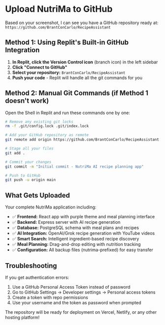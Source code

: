 # Upload NutriMa to GitHub

Based on your screenshot, I can see you have a GitHub repository ready at: `https://github.com/BrantConCarlo/RecipeAssistant`

## Method 1: Using Replit's Built-in GitHub Integration

1. **In Replit, click the Version Control icon** (branch icon) in the left sidebar
2. **Click "Connect to GitHub"** 
3. **Select your repository:** `BrantConCarlo/RecipeAssistant`
4. **Push your code** - Replit will handle all the git commands for you

## Method 2: Manual Git Commands (if Method 1 doesn't work)

Open the Shell in Replit and run these commands one by one:

```bash
# Remove any existing git locks
rm -f .git/config.lock .git/index.lock

# Add your GitHub repository as remote
git remote add origin https://github.com/BrantConCarlo/RecipeAssistant.git

# Stage all your files
git add .

# Commit your changes
git commit -m "Initial commit - NutriMa AI recipe planning app"

# Push to GitHub
git push -u origin main
```

## What Gets Uploaded

Your complete NutriMa application including:

- ✅ **Frontend:** React app with purple theme and meal planning interface
- ✅ **Backend:** Express server with AI recipe generation
- ✅ **Database:** PostgreSQL schema with meal plans and recipes
- ✅ **AI Integration:** OpenAI/Grok recipe generation with YouTube videos
- ✅ **Smart Search:** Intelligent ingredient-based recipe discovery
- ✅ **Meal Planning:** Drag-and-drop editing with nutrition tracking
- ✅ **Configuration:** All backup files (nutrima-prefixed) for easy transfer

## Troubleshooting

If you get authentication errors:
1. Use a GitHub Personal Access Token instead of password
2. Go to GitHub Settings → Developer settings → Personal access tokens
3. Create a token with repo permissions
4. Use your username and the token as password when prompted

The repository will be ready for deployment on Vercel, Netlify, or any other hosting platform!